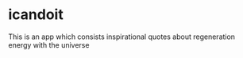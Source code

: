 # icandoit
This is an app which consists inspirational quotes about regeneration energy with the universe
